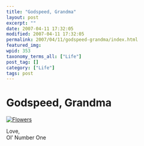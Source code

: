 ```yaml
---
title: "Godspeed, Grandma"
layout: post
excerpt: ""
date: 2007-04-11 17:32:05
modified: 2007-04-11 17:32:05
permalink: 2007/04/11/godspeed-grandma/index.html
featured_img: 
wpid: 353
taxonomy_terms_all: ["Life"]
post_tag: []
category: ["Life"]
tags: post
---
```


# Godspeed, Grandma

[![Flowers](http://farm1.static.flickr.com/49/130543393_9be646cbbe_m.jpg)](http://www.flickr.com/photos/pj/130543393/ "Photo Sharing")

Love,  
Ol’ Number One